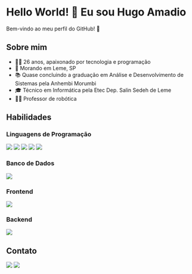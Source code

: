 # Hello World! 👋 Eu sou Hugo Amadio

Bem-vindo ao meu perfil do GitHub! 🚀

## Sobre mim
- 👨‍💻 26 anos, apaixonado por tecnologia e programação
- 🏡 Morando em Leme, SP
- 📚 Quase concluindo a graduação em Análise e Desenvolvimento de Sistemas pela Anhembi Morumbi
- 🎓 Técnico em Informática pela Etec Dep. Salin Sedeh de Leme
- 👨‍🏫 Professor de robótica

## Habilidades

### Linguagens de Programação
<img src="https://img.shields.io/badge/Python-3776AB?style=flat&logo=python&logoColor=white">
<img src="https://img.shields.io/badge/Visual%20Basic-3333FF?style=flat&logo=visual%20studio&logoColor=white">
<img src="https://img.shields.io/badge/HTML5-E34F26?style=flat&logo=html5&logoColor=white">
<img src="https://img.shields.io/badge/CSS3-1572B6?style=flat&logo=css3&logoColor=white">
<img src="https://img.shields.io/badge/JavaScript-F7DF1E?style=flat&logo=javascript&logoColor=black">

### Banco de Dados
<img src="https://img.shields.io/badge/MySQL-4479A1?style=flat&logo=mysql&logoColor=white">

### Frontend
<img src="https://img.shields.io/badge/Bootstrap-7952B3?style=flat&logo=bootstrap&logoColor=white">

### Backend
<img src="https://img.shields.io/badge/Django-092E20?style=flat&logo=django&logoColor=white">

## Contato
<img src="https://img.shields.io/badge/Email-hugo_amadio%40hotmail.com-FF5500?style=flat&logo=gmail&logoColor=white">
<img src="https://img.shields.io/badge/LinkedIn-hugoamadio-0077B5?style=flat&logo=linkedin&logoColor=white">
